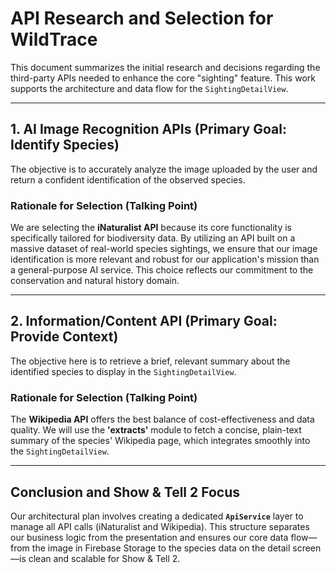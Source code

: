 # API Research and Selection for WildTrace

This document summarizes the initial research and decisions regarding the third-party APIs needed to enhance the core "sighting" feature. This work supports the architecture and data flow for the `SightingDetailView`.

---

## 1. AI Image Recognition APIs (Primary Goal: Identify Species)

The objective is to accurately analyze the image uploaded by the user and return a confident identification of the observed species.

### Rationale for Selection (Talking Point)

We are selecting the **iNaturalist API** because its core functionality is specifically tailored for biodiversity data. By utilizing an API built on a massive dataset of real-world species sightings, we ensure that our image identification is more relevant and robust for our application's mission than a general-purpose AI service. This choice reflects our commitment to the conservation and natural history domain.

---

## 2. Information/Content API (Primary Goal: Provide Context)

The objective here is to retrieve a brief, relevant summary about the identified species to display in the `SightingDetailView`.

### Rationale for Selection (Talking Point)

The **Wikipedia API** offers the best balance of cost-effectiveness and data quality. We will use the **'extracts'** module to fetch a concise, plain-text summary of the species' Wikipedia page, which integrates smoothly into the `SightingDetailView`.

---

## Conclusion and Show & Tell 2 Focus

Our architectural plan involves creating a dedicated **`ApiService`** layer to manage all API calls (iNaturalist and Wikipedia). This structure separates our business logic from the presentation and ensures our core data flow—from the image in Firebase Storage to the species data on the detail screen—is clean and scalable for Show & Tell 2.